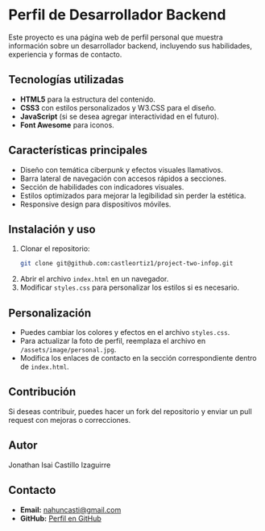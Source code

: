 # Perfil de Desarrollador Backend

Este proyecto es una página web de perfil personal que muestra información sobre un desarrollador backend, incluyendo sus habilidades, experiencia y formas de contacto.

## Tecnologías utilizadas
- **HTML5** para la estructura del contenido.
- **CSS3** con estilos personalizados y W3.CSS para el diseño.
- **JavaScript** (si se desea agregar interactividad en el futuro).
- **Font Awesome** para iconos.

## Características principales
- Diseño con temática ciberpunk y efectos visuales llamativos.
- Barra lateral de navegación con accesos rápidos a secciones.
- Sección de habilidades con indicadores visuales.
- Estilos optimizados para mejorar la legibilidad sin perder la estética.
- Responsive design para dispositivos móviles.

## Instalación y uso
1. Clonar el repositorio:
   ```bash
   git clone git@github.com:castleortiz1/project-two-infop.git
   ```
2. Abrir el archivo `index.html` en un navegador.
3. Modificar `styles.css` para personalizar los estilos si es necesario.

## Personalización
- Puedes cambiar los colores y efectos en el archivo `styles.css`.
- Para actualizar la foto de perfil, reemplaza el archivo en `/assets/image/personal.jpg`.
- Modifica los enlaces de contacto en la sección correspondiente dentro de `index.html`.

## Contribución
Si deseas contribuir, puedes hacer un fork del repositorio y enviar un pull request con mejoras o correcciones.

## Autor
Jonathan Isai Castillo Izaguirre

## Contacto
- **Email:** nahuncasti@gmail.com
- **GitHub:** [Perfil en GitHub](https://github.com/castleortiz1/project-two-infop)

